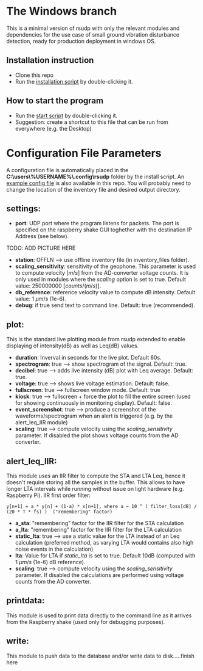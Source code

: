 # The Windows branch
This is a minimal version of rsudp with only the relevant modules and dependencies for the use case of small ground vibration disturbance detection, ready for production deployment in windows OS.

## Installation instruction
- Clone this repo
- Run the [installation script](win-install-rsudp.bat) by double-clicking it.


## How to start the program
- Run the [start script](win-start-rsudp.bat) by double-clicking it.
- Suggestion: create a shortcut to this file that can be run from everywhere (e.g. the Desktop)


# Configuration File Parameters
A configuration file is automatically placed in the **C:\users\\%USERNAME%\\.config\rsudp** folder by the install script. An [example config file](config_file_sample.json) is also available in this repo. You will probably need to change the location of the inventory file and desired output directory.

## settings:
- **port**: UDP port where the program listens for packets. The port is specified on the raspberry shake GUI toghether with the destination IP Address (see below).

 TODO: ADD PICTURE HERE

- **station**: OFFLN  --> use offline inventory file (in inventory_files folder).
- **scaling_sensitivity**: sensitivity of the geophone. This parameter is used to compute velocity [$m/s$] from the AD-converter voltage counts. It is only used in modules where the *scaling* option is set to true. Default value: 250000000 [$counts/(m/s)$].
- **db_reference**: reference velocity value to compute dB intensity. Default value: 1 $\mu m/s$ (1e-6).
- **debug**: if true send text to command line. Default: true (recommended).

## plot:
This is the standard live plotting module from rsudp extended to enable displaying of intensity(dB) as well as Leq(dB) values.

- **duration**: Inverval in seconds for the live plot. Default 60s.
- **spectrogram**: true --> show spectrogram of the signal. Default: true.
- **decibel**: true --> adds live intensity (dB) plot with Leq average. Default: true.
- **voltage**: true --> shows live voltage estimation. Default: false.
- **fullscreen**: true --> fullscreen window mode. Default: true
- **kiosk**: true --> fullscreen + force the plot to fill the entire screen (used for showing continuously in monitoring display). Default: false.
- **event_screenshot**: true --> produce a screenshot of the waveforms/spectrogram when an alert is triggered (e.g. by the alert_leq_IIR module)
- **scaling**: true --> compute velocity using the *scaling_sensitivity* parameter. If disabled the plot shows voltage counts from the AD converter.

## alert_leq_IIR:
This module uses an IIR filter to compute the STA and LTA Leq, hence it doesn't require storing all the samples in the buffer. This allows to have longer LTA intervals while running without issue on light hardware (e.g. Raspberry Pi). 
IIR first order filter:

    y[n+1] = a * y[n] + (1-a) * x[n+1], where a ~ 10 ^ ( filter_loss[dB] / (20 * T * fs) )  ("remembering" factor)

- **a_sta**: "remembering" factor for the IIR filter for the STA calculation
- **a_lta**: "remembering" factor for the IIR filter for the LTA calculation
- **static_lta**: true --> use a static value for the LTA instead of an Leq calculation (preferred method, as varying LTA would contains also high noise events in the calculation)
- **lta**: Value for LTA if *static_lta* is set to true. Default 10dB (computed with 1 $\mu m/s$ (1e-6) dB reference).
- **scaling**: true --> compute velocity using the *scaling_sensitivity* parameter. If disabled the calculations are performed using voltage counts from the AD converter.

## printdata:
This module is used to print data directly to the command line as it arrives from the Raspberry shake (used only for debugging purposes).

## write:
This module to push data to the database and/or write data to disk.....finish here


